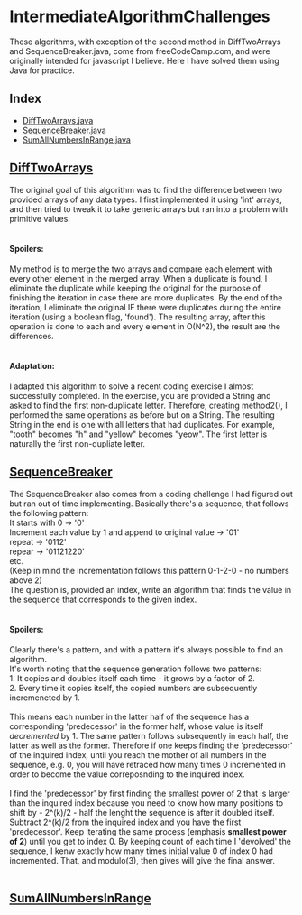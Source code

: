 # IntermediateAlgorithmChallenges
These algorithms, with exception of the second method in DiffTwoArrays and SequenceBreaker.java, come from freeCodeCamp.com, and were originally intended for javascript I believe. Here I have solved them using Java for practice. 

<h2>Index</h2>
<ul>
  <li><a href=src/DiffTwoArrays.java>DiffTwoArrays.java</a></li>
  <li><a href=src/SequenceBreaker.java>SequenceBreaker.java</a></li>
  <li><a href=src/SumAllNumbersInRange.java>SumAllNumbersInRange.java</a></li>
</ul>

<h2><a href=src/DiffTwoArrays.java>DiffTwoArrays</a></h2>
The original goal of this algorithm was to find the difference between two provided arrays of any data types. I first implemented it using 'int' arrays, and then tried to tweak it to take generic arrays but ran into a problem with primitive values. <br>
<br>
<h4>Spoilers:</h4> 
My method is to merge the two arrays and compare each element with every other element in the merged array. When a duplicate is found, I eliminate the duplicate while keeping the original for the purpose of finishing the iteration in case there are more duplicates. By the end of the iteration, I eliminate the original IF there were duplicates during the entire iteration (using a boolean flag, 'found'). The resulting array, after this operation is done to each and every element in O(N^2), the result are the differences. <br> 
<br>
<h4> Adaptation:</h4> 
I adapted this algorithm to solve a recent coding exercise I almost successfully completed. In the exercise, you are provided a String and asked to find the first non-duplicate letter. Therefore, creating method2(), I performed the same operations as before but on a String. The resulting String in the end is one with all letters that had duplicates. For example, "tooth" becomes "h" and "yellow" becomes "yeow". The first letter is naturally the first non-dupliate letter. <br>


<h2><a href=src/SequenceBreaker.java>SequenceBreaker</a></h2>
The SequenceBreaker also comes from a coding challenge I had figured out but ran out of time implementing. Basically there's a sequence, that follows the following pattern:<br>
It starts with 0 -> '0' <br>
Increment each value by 1 and append to original value -> '01' <br>
repeat -> '0112'<br>
repear -> '01121220'<br>
etc. <br>
(Keep in mind the incrementation follows this pattern 0-1-2-0 - no numbers above 2)<br>
The question is, provided an index, write an algorithm that finds the value in the sequence that corresponds to the given index. <br>
<br>
<h4> Spoilers:</h4> 
Clearly there's a pattern, and with a pattern it's always possible to find an algorithm. <br>
It's worth noting that the sequence generation follows two patterns:<br>
  1. It copies and doubles itself each time - it grows by a factor of 2. <br>
  2. Every time it copies itself, the copied numbers are subsequently incremeneted by 1. <br>
<br>
This means each number in the latter half of the sequence has a corresponding 'predecessor' in the former half, whose value is itself <i>decremented</i> by 1. The same pattern follows subsequently in each half, the latter as well as the former. Therefore if one keeps finding the 'predecessor' of the inquired index, until you reach the mother of all numbers in the sequence, e.g. 0, you will have retraced how many times 0 incremented in order to become the value correposnding to the inquired index. <br>
<br>
I find the 'predecessor' by first finding the smallest power of 2 that is larger than the inquired index because you need to know how many positions to shift by - 2^(k)/2 - half the lenght the sequence is after it doubled itself. Subtract 2^(k)/2 from the inquired index and you have the first 'predecessor'. Keep iterating the same process (emphasis <strong>smallest power of 2</strong>) until you get to index 0. By keeping count of each time I 'devolved' the sequence, I kenw exactly how many times initial value 0 of index 0 had incremented. That, and modulo(3), then gives will give the final answer. <br>
<br>

<h2><a href=src/SumAllNumbersInRange.java>SumAllNumbersInRange</a></h2>
